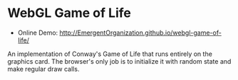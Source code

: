 # WebGL Game of Life

* Online Demo: http://EmergentOrganization.github.io/webgl-game-of-life/

An implementation of Conway's Game of Life that runs entirely on the
graphics card. The browser's only job is to initialize it with random
state and make regular draw calls.
